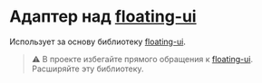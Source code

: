 # Адаптер над [floating-ui](https://floating-ui.com/)

Использует за основу библиотеку [floating-ui](https://floating-ui.com/).

> ⚠️ В проекте избегайте прямого обращения к [floating-ui](https://floating-ui.com/). Расширяйте эту библиотеку.
